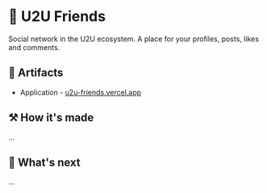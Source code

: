 # 👻 U2U Friends

Social network in the U2U ecosystem. A place for your profiles, posts, likes and comments.

## 🔗 Artifacts

- Application - [u2u-friends.vercel.app](https://u2u-friends.vercel.app/)

## ⚒️ How it's made

...

## 🔮 What's next

...
